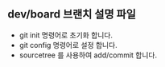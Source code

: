 ## dev/board 브랜치 설명 파일
* git init 명령어로 초기화 합니다.
* git config 명령어로 설정 합니다.
* sourcetree 를 사용하여 add/commit 합니다.
